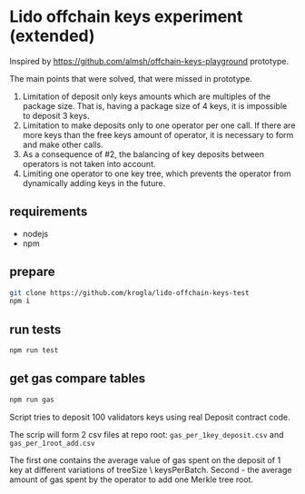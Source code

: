 # Lido offchain keys experiment (extended)

Inspired by https://github.com/almsh/offchain-keys-playground prototype.

The main points that were solved, that were missed in prototype.

1. Limitation of deposit only keys amounts which are multiples of the package size. That is, having a package size of 4 keys, it is impossible to deposit 3 keys.
2. Limitation to make deposits only to one operator per one call. If there are more keys than the free keys amount of operator, it is necessary to form and make other calls.
3. As a consequence of #2, the balancing of key deposits between operators is not taken into account.
4. Limiting one operator to one key tree, which prevents the operator from dynamically adding keys in the future.

## requirements

- nodejs
- npm


## prepare

```sh
git clone https://github.com/krogla/lido-offchain-keys-test
npm i
```

## run tests

```sh
npm run test
```

## get gas compare tables

```sh
npm run gas
```

Script tries to deposit 100 validators keys using real Deposit contract code.

The scrip will form 2 csv files at repo root: `gas_per_1key_deposit.csv` and `gas_per_1root_add.csv`

The first one contains the average value of gas spent on the deposit of 1 key at different variations of treeSize \ keysPerBatch.
Second - the average amount of gas spent by the operator to add one Merkle tree root.